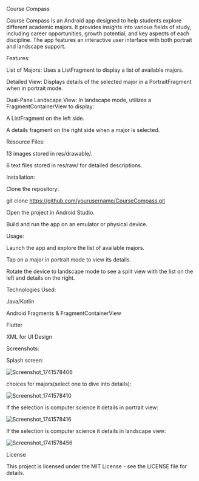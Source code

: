 Course Compass

Course Compass is an Android app designed to help students explore different academic majors. It provides insights into various fields of study, including career opportunities, growth potential, and key aspects of each discipline. The app features an interactive user interface with both portrait and landscape support.

Features:

List of Majors: Uses a ListFragment to display a list of available majors.

Detailed View: Displays details of the selected major in a PortraitFragment when in portrait mode.

Dual-Pane Landscape View: In landscape mode, utilizes a FragmentContainerView to display:

A ListFragment on the left side.

A details fragment on the right side when a major is selected.

Resource Files:

13 images stored in res/drawable/.

6 text files stored in res/raw/ for detailed descriptions.

Installation:

Clone the repository:

git clone https://github.com/yourusername/CourseCompass.git

Open the project in Android Studio.

Build and run the app on an emulator or physical device.

Usage:

Launch the app and explore the list of available majors.

Tap on a major in portrait mode to view its details.

Rotate the device to landscape mode to see a split view with the list on the left and details on the right.

Technologies Used:

Java/Kotlin

Android Fragments & FragmentContainerView

Flutter

XML for UI Design

Screenshots:

Splash screen:

![Screenshot_1741578406](https://github.com/user-attachments/assets/484549fa-357d-4c35-ac83-ef927f5fd891)

choices for majors(select one to dive into details):

![Screenshot_1741578410](https://github.com/user-attachments/assets/6e4a73a9-d4ba-46fc-96d4-048791145496)

If the selection is computer science it details in portrait view:

![Screenshot_1741578416](https://github.com/user-attachments/assets/5d9295c3-8e4b-4493-abca-9d5a9a37d014)

If the selection is computer science it details in landscape view:

![Screenshot_1741578456](https://github.com/user-attachments/assets/3303386a-f5fe-485b-8a22-239b813ca817)


License

This project is licensed under the MIT License - see the LICENSE file for details.
